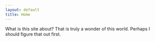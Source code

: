 ```yaml
---
layout: default
title: Home
---
```


What is this site about? That is truly a wonder of this world. Perhaps I should figure that out first.
